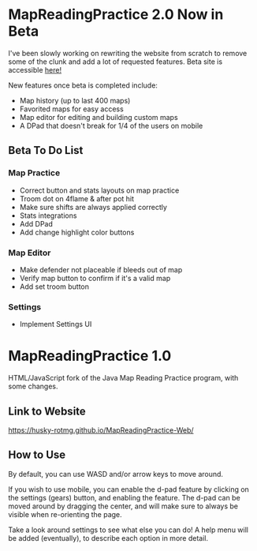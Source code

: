 # MapReadingPractice 2.0 Now in Beta
I've been slowly working on rewriting the website from scratch to remove some of the clunk and add a lot of requested features.
Beta site is accessible [here!](https://husky-rotmg.github.io/MapReadingPractice-Web/beta)

New features once beta is completed include:
- Map history (up to last 400 maps)
- Favorited maps for easy access
- Map editor for editing and building custom maps
- A DPad that doesn't break for 1/4 of the users on mobile

## Beta To Do List

### Map Practice
- Correct button and stats layouts on map practice
- Troom dot on 4flame & after pot hit
- Make sure shifts are always applied correctly
- Stats integrations
- Add DPad
- Add change highlight color buttons

### Map Editor
- Make defender not placeable if bleeds out of map
- Verify map button to confirm if it's a valid map
- Add set troom button

### Settings
- Implement Settings UI

# MapReadingPractice 1.0
HTML/JavaScript fork of the Java Map Reading Practice program, with some changes.

## Link to Website
https://husky-rotmg.github.io/MapReadingPractice-Web/

## How to Use
By default, you can use WASD and/or arrow keys to move around. 

If you wish to use mobile, you can enable the d-pad feature by clicking on the settings (gears) button, and enabling the feature. The d-pad can be moved around by dragging the center, and will make sure to always be visible when re-orienting the page.

Take a look around settings to see what else you can do! A help menu will be added (eventually), to describe each option in more detail.

#

